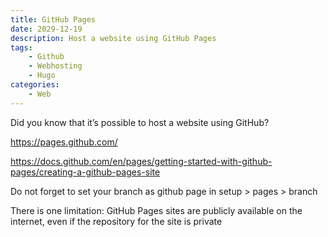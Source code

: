 ```yaml
---
title: GitHub Pages
date: 2029-12-19
description: Host a website using GitHub Pages
tags:
    - Github
    - Webhosting
    - Hugo
categories:
    - Web
---
```


Did you know that it’s possible to host a website using GitHub?

https://pages.github.com/

https://docs.github.com/en/pages/getting-started-with-github-pages/creating-a-github-pages-site

Do not forget to set your branch as github page in setup > pages > branch

There is one limitation:
GitHub Pages sites are publicly available on the internet, even if the repository for the site is private

